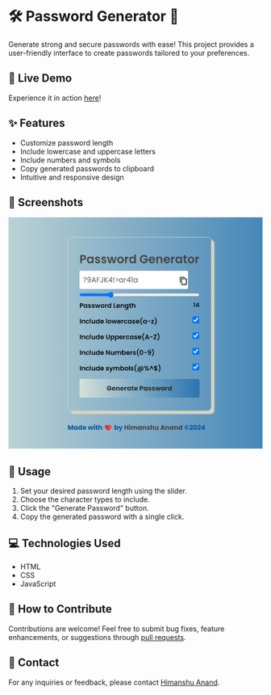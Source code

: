 # 🛠️ Password Generator 🎨

Generate strong and secure passwords with ease! This project provides a user-friendly interface to create passwords tailored to your preferences. 

## 🚀 Live Demo
Experience it in action [here](https://passgenbyanshu.netlify.app/)!

## ✨ Features
- Customize password length
- Include lowercase and uppercase letters
- Include numbers and symbols
- Copy generated passwords to clipboard
- Intuitive and responsive design

## 📸 Screenshots
![Password Generator Screenshot](./screenshot/ss.png)

## 📝 Usage
1. Set your desired password length using the slider.
2. Choose the character types to include.
3. Click the "Generate Password" button.
4. Copy the generated password with a single click.

## 💻 Technologies Used
- HTML
- CSS
- JavaScript

## 🌟 How to Contribute
Contributions are welcome! Feel free to submit bug fixes, feature enhancements, or suggestions through [pull requests](CONTRIBUTING.md).


## 📧 Contact
For any inquiries or feedback, please contact [Himanshu Anand](mailto:anshuhim001@gmail.com).

